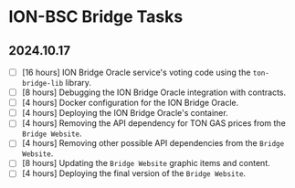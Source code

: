 # ION-BSC Bridge Tasks

## 2024.10.17
- [ ] [16 hours] ION Bridge Oracle service's voting code using the `ton-bridge-lib` library.
- [ ] [8 hours] Debugging the ION Bridge Oracle integration with contracts. 
- [ ] [4 hours] Docker configuration for the ION Bridge Oracle.
- [ ] [4 hours] Deploying the ION Bridge Oracle's container.
- [ ] [4 hours] Removing the API dependency for TON GAS prices from the `Bridge Website`.
- [ ] [4 hours] Removing other possible API dependencies from the `Bridge Website`.
- [ ] [8 hours] Updating the `Bridge Website` graphic items and content.
- [ ] [4 hours] Deploying the final version of the `Bridge Website`.
